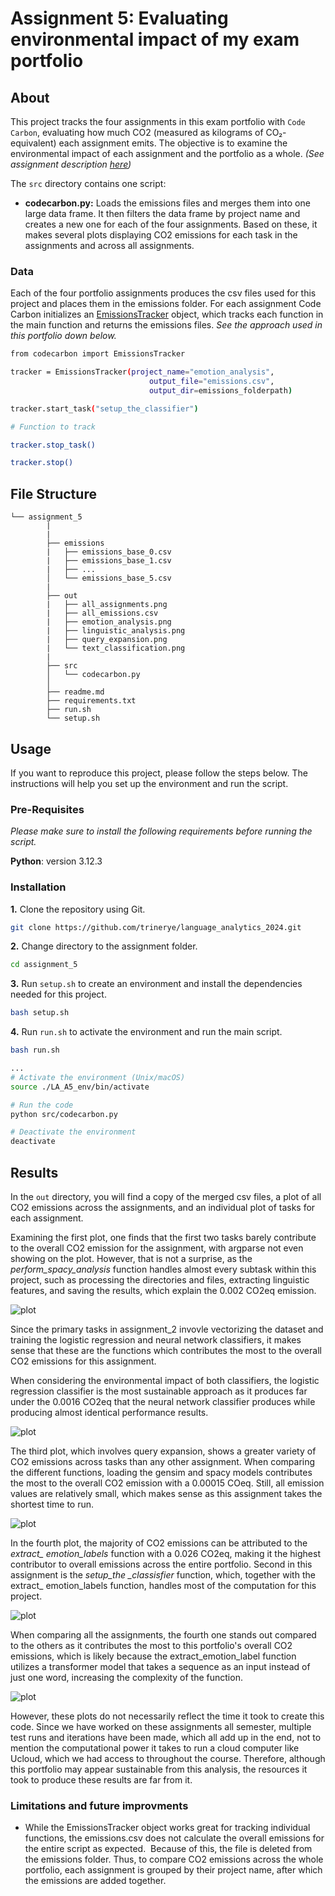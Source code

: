 # Assignment 5: Evaluating environmental impact of my exam portfolio


## About

This project tracks the four assignments in this exam portfolio with ``Code Carbon``, evaluating how much CO2 (measured as kilograms of CO₂-equivalent) each assignment emits. The objective is to examine the environmental impact of each assignment and the portfolio as a whole. *(See assignment description [here](https://github.com/CDS-AU-DK/cds-language/tree/main/assignments/assignment5))*

The ``src`` directory contains one script: 

- **codecarbon.py:** Loads the emissions files and merges them into one large data frame. It then filters the data frame by project name and creates a new one for each of the four assignments. Based on these, it makes several plots displaying CO2 emissions for each task in the assignments and across all assignments.


### Data

Each of the four portfolio assignments produces the csv files used for this project and places them in the emissions folder. For each assignment Code Carbon initializes an [EmissionsTracker](https://mlco2.github.io/codecarbon/usage.html) object, which tracks each function in the main function and returns the emissions files. *See the approach used in this portfolio down below.*

```sh
from codecarbon import EmissionsTracker

tracker = EmissionsTracker(project_name="emotion_analysis",
                               output_file="emissions.csv",
                               output_dir=emissions_folderpath) 

tracker.start_task("setup_the_classifier")

# Function to track

tracker.stop_task()

tracker.stop()

```

##  File Structure

```
└── assignment_5
        |
        |
        ├── emissions
        |   ├── emissions_base_0.csv
        |   ├── emissions_base_1.csv
        |   ├── ...
        │   └── emissions_base_5.csv
        |
        ├── out
        |   ├── all_assignments.png
        |   ├── all_emissions.csv
        |   ├── emotion_analysis.png
        |   ├── linguistic_analysis.png
        |   ├── query_expansion.png
        |   └── text_classification.png
        |
        ├── src
        │   └── codecarbon.py
        │     
        ├── readme.md
        ├── requirements.txt
        ├── run.sh
        └── setup.sh

```

## Usage

If you want to reproduce this project, please follow the steps below. The instructions will help you set up the environment and run the script.

### Pre-Requisites

*Please make sure to install the following requirements before running the script.*

**Python**: version 3.12.3

### Installation

**1.** Clone the repository using Git.
```sh
git clone https://github.com/trinerye/language_analytics_2024.git 
```

**2.** Change directory to the assignment folder.
```sh
cd assignment_5
```

**3.** Run ``setup.sh`` to create an environment and install the dependencies needed for this project. 

```sh
bash setup.sh
```
**4.** Run ``run.sh`` to activate the environment and run the main script. 
  
```sh
bash run.sh
```
```sh
...
# Activate the environment (Unix/macOS)
source ./LA_A5_env/bin/activate

# Run the code
python src/codecarbon.py

# Deactivate the environment
deactivate
```

## Results 

In the ``out`` directory, you will find a copy of the merged csv files, a plot of all CO2 emissions across the assignments, and an individual plot of tasks for each assignment.

Examining the first plot, one finds that the first two tasks barely contribute to the overall CO2 emission for the assignment, with argparse not even showing on the plot. However, that is not a surprise, as the *perform_spacy_analysis* function handles almost every subtask within this project, such as processing the directories and files, extracting linguistic features, and saving the results, which explain the 0.002 CO2eq emission.

![plot](out/linguistic_analysis.png)

Since the primary tasks in assignment_2 invovle vectorizing the dataset and training the logistic regression and neural network classifiers, it makes sense that these are the functions which contributes the most to the overall CO2 emissions for this assignment. 

When considering the environmental impact of both classifiers, the logistic regression classifier is the most sustainable approach as it produces far under the 0.0016 CO2eq that the neural network classifier produces while producing almost identical performance results.

![plot](out/text_classification.png)

The third plot, which involves query expansion, shows a greater variety of CO2 emissions across tasks than any other assignment. When comparing the different functions, loading the gensim and spacy models contributes the most to the overall CO2 emission with a 0.00015 COeq. Still, all emission values are relatively small, which makes sense as this assignment takes the shortest time to run.

![plot](out/query_expansion.png)

In the fourth plot, the majority of CO2 emissions can be attributed to the *extract_ emotion_labels* function with a 0.026 CO2eq, making it the highest contributor to overall emissions across the entire portfolio. Second in this assignment is the *setup_the _classisfier* function, which, together with the extract_ emotion_labels function, handles most of the computation for this project.

![plot](out/emotion_analysis.png)

When comparing all the assignments, the fourth one stands out compared to the others as it contributes the most to this portfolio's overall CO2 emissions, which is likely because the extract_emotion_label function utilizes a transformer model that takes a sequence as an input instead of just one word, increasing the complexity of the function.

![plot](out/all_assignments.png)

However, these plots do not necessarily reflect the time it took to create this code. Since we have worked on these assignments all semester, multiple test runs and iterations have been made, which all add up in the end, not to mention the computational power it takes to run a cloud computer like Ucloud, which we had access to throughout the course. Therefore, although this portfolio may appear sustainable from this analysis, the resources it took to produce these results are far from it. 


### Limitations and future improvments 

- While the EmissionsTracker object works great for tracking individual functions, the emissions.csv does not calculate the overall emissions for the entire script as expected.  Because of this, the file is deleted from the emissions folder. Thus, to compare CO2 emissions across the whole portfolio, each assignment is grouped by their project name, after which the emissions are added together. 









